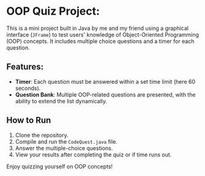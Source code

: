 # OOP Quiz Project:

This is a mini project built in Java by me and my friend using a graphical interface (`JFrame`) to test users' knowledge of Object-Oriented Programming (OOP) concepts. It includes multiple choice questions and a timer for each question.

## Features:

- **Timer**:  Each question must be answered within a set time limit (here 60 seconds).
- **Question Bank**: Multiple OOP-related questions are presented, with the ability to extend the list dynamically.

## How to Run

1. Clone the repository.
2. Compile and run the `CodeQuest.java` file.
3. Answer the multiple-choice questions.
4. View your results after completing the quiz or if time runs out.

Enjoy quizzing yourself on OOP concepts!

